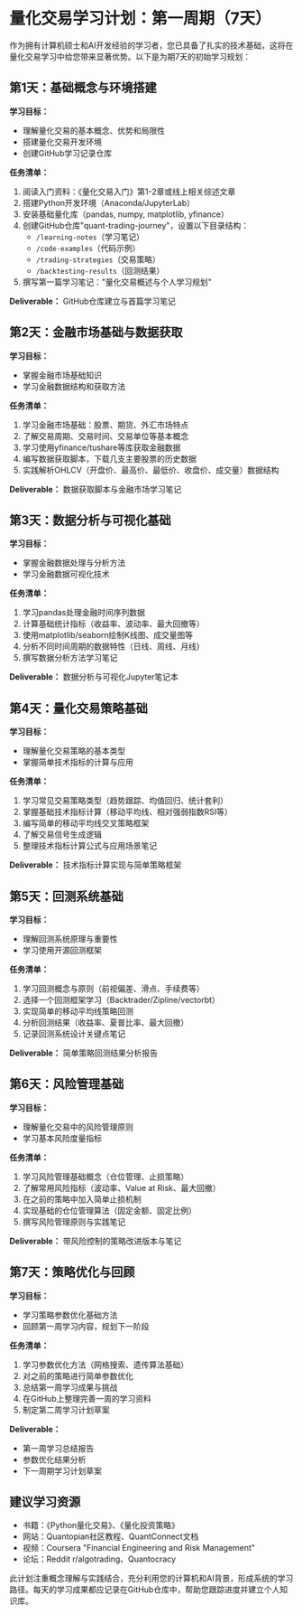 # 量化交易学习计划：第一周期（7天）

作为拥有计算机硕士和AI开发经验的学习者，您已具备了扎实的技术基础，这将在量化交易学习中给您带来显著优势。以下是为期7天的初始学习规划：

## 第1天：基础概念与环境搭建

**学习目标：**
- 理解量化交易的基本概念、优势和局限性
- 搭建量化交易开发环境
- 创建GitHub学习记录仓库

**任务清单：**
1. 阅读入门资料：《量化交易入门》第1-2章或线上相关综述文章
2. 搭建Python开发环境（Anaconda/JupyterLab）
3. 安装基础量化库（pandas, numpy, matplotlib, yfinance）
4. 创建GitHub仓库"quant-trading-journey"，设置以下目录结构：
   - `/learning-notes`（学习笔记）
   - `/code-examples`（代码示例）
   - `/trading-strategies`（交易策略）
   - `/backtesting-results`（回测结果）
5. 撰写第一篇学习笔记："量化交易概述与个人学习规划"

**Deliverable：** GitHub仓库建立与首篇学习笔记

## 第2天：金融市场基础与数据获取

**学习目标：**
- 掌握金融市场基础知识
- 学习金融数据结构和获取方法

**任务清单：**
1. 学习金融市场基础：股票、期货、外汇市场特点
2. 了解交易周期、交易时间、交易单位等基本概念
3. 学习使用yfinance/tushare等库获取金融数据
4. 编写数据获取脚本，下载几支主要股票的历史数据
5. 实践解析OHLCV（开盘价、最高价、最低价、收盘价、成交量）数据结构

**Deliverable：** 数据获取脚本与金融市场学习笔记

## 第3天：数据分析与可视化基础

**学习目标：**
- 掌握金融数据处理与分析方法
- 学习金融数据可视化技术

**任务清单：**
1. 学习pandas处理金融时间序列数据
2. 计算基础统计指标（收益率、波动率、最大回撤等）
3. 使用matplotlib/seaborn绘制K线图、成交量图等
4. 分析不同时间周期的数据特性（日线、周线、月线）
5. 撰写数据分析方法学习笔记

**Deliverable：** 数据分析与可视化Jupyter笔记本

## 第4天：量化交易策略基础

**学习目标：**
- 理解量化交易策略的基本类型
- 掌握简单技术指标的计算与应用

**任务清单：**
1. 学习常见交易策略类型（趋势跟踪、均值回归、统计套利）
2. 掌握基础技术指标计算（移动平均线、相对强弱指数RSI等）
3. 编写简单的移动平均线交叉策略框架
4. 了解交易信号生成逻辑
5. 整理技术指标计算公式与应用场景笔记

**Deliverable：** 技术指标计算实现与简单策略框架

## 第5天：回测系统基础

**学习目标：**
- 理解回测系统原理与重要性
- 学习使用开源回测框架

**任务清单：**
1. 学习回测概念与原则（前视偏差、滑点、手续费等）
2. 选择一个回测框架学习（Backtrader/Zipline/vectorbt）
3. 实现简单的移动平均线策略回测
4. 分析回测结果（收益率、夏普比率、最大回撤）
5. 记录回测系统设计关键点笔记

**Deliverable：** 简单策略回测结果分析报告

## 第6天：风险管理基础

**学习目标：**
- 理解量化交易中的风险管理原则
- 学习基本风险度量指标

**任务清单：**
1. 学习风险管理基础概念（仓位管理、止损策略）
2. 了解常用风险指标（波动率、Value at Risk、最大回撤）
3. 在之前的策略中加入简单止损机制
4. 实现基础的仓位管理算法（固定金额、固定比例）
5. 撰写风险管理原则与实践笔记

**Deliverable：** 带风险控制的策略改进版本与笔记

## 第7天：策略优化与回顾

**学习目标：**
- 学习策略参数优化基础方法
- 回顾第一周学习内容，规划下一阶段

**任务清单：**
1. 学习参数优化方法（网格搜索、遗传算法基础）
2. 对之前的策略进行简单参数优化
3. 总结第一周学习成果与挑战
4. 在GitHub上整理完善一周的学习资料
5. 制定第二周学习计划草案

**Deliverable：** 
- 第一周学习总结报告
- 参数优化结果分析
- 下一周期学习计划草案

## 建议学习资源

- 书籍：《Python量化交易》、《量化投资策略》
- 网站：Quantopian社区教程、QuantConnect文档
- 视频：Coursera "Financial Engineering and Risk Management"
- 论坛：Reddit r/algotrading、Quantocracy

此计划注重概念理解与实践结合，充分利用您的计算机和AI背景，形成系统的学习路径。每天的学习成果都应记录在GitHub仓库中，帮助您跟踪进度并建立个人知识库。